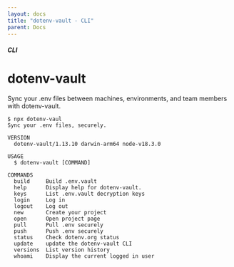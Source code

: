 ```yaml
---
layout: docs
title: "dotenv-vault - CLI"
parent: Docs
---
```


##### CLI

# dotenv-vault

Sync your .env files between machines, environments, and team members with dotenv-vault.

```
$ npx dotenv-vaul
Sync your .env files, securely.

VERSION
  dotenv-vault/1.13.10 darwin-arm64 node-v18.3.0

USAGE
  $ dotenv-vault [COMMAND]

COMMANDS
  build     Build .env.vault
  help      Display help for dotenv-vault.
  keys      List .env.vault decryption keys
  login     Log in
  logout    Log out
  new       Create your project
  open      Open project page
  pull      Pull .env securely
  push      Push .env securely
  status    Check dotenv.org status
  update    update the dotenv-vault CLI
  versions  List version history
  whoami    Display the current logged in user
```

